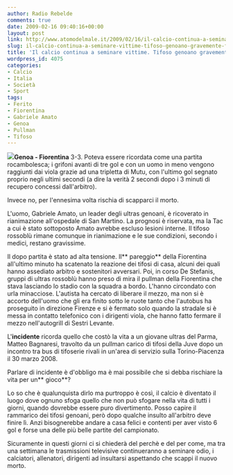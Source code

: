 ```yaml
---
author: Radio Rebelde
comments: true
date: 2009-02-16 09:40:16+00:00
layout: post
link: http://www.atomodelmale.it/2009/02/16/il-calcio-continua-a-seminare-vittime-tifoso-genoano-gravemente-ferito/
slug: il-calcio-continua-a-seminare-vittime-tifoso-genoano-gravemente-ferito
title: 'Il calcio continua a seminare vittime. Tifoso genoano gravemente ferito. '
wordpress_id: 4075
categories:
- Calcio
- Italia
- Società
- Sport
tags:
- Ferito
- Fiorentina
- Gabriele Amato
- Genoa
- Pullman
- Tifoso
---
```


![](http://www.atomodelmale.it/wp-content/uploads/2009/02/0kf4ix7a-346x212-300x183.jpg)**Genoa - Fiorentina** 3-3. Poteva essere ricordata come una partita rocambolesca; i grifoni avanti di tre gol e con un uomo in meno vengono raggiunti dai viola grazie ad una tripletta di Mutu, con l'ultimo gol segnato proprio negli ultimi secondi (a dire la verità 2 secondi dopo i 3 minuti di recupero concessi dall'arbitro).

Invece no, per l'ennesima volta rischia di scapparci il morto.

L'uomo, Gabriele Amato, un leader degli ultras genoani, è ricoverato in rianimazione all'ospedale di San Martino. La prognosi è riservata, ma la Tac a cui è stato sottoposto Amato avrebbe escluso lesioni interne. Il tifoso rossoblù rimane comunque in rianimazione e le sue condizioni, secondo i medici, restano gravissime.

<!-- more -->


Il dopo partita è stato ad alta tensione. Il** pareggio** della Fiorentina all'ultimo minuto ha scatenato la reazione dei tifosi di casa, alcuni dei quali hanno assediato arbitro e sostenitori avversari. Poi, in corso De Stefanis, gruppi di ultras rossoblù hanno preso di mira il pullman della Fiorentina che stava lasciando lo stadio con la squadra a bordo. L'hanno circondato con urla minacciose. L'autista ha cercato di liberare il mezzo, ma non si è accorto dell'uomo che gli era finito sotto le ruote tanto che l'autobus ha proseguito in direzione Firenze e si è fermato solo quando la stradale si è messa in contatto telefonico con i dirigenti viola, che hanno fatto fermare il mezzo nell'autogrill di Sestri Levante.

L'**incidente** ricorda quello che costò la vita a un giovane ultras del Parma, Matteo Bagnaresi, travolto da un pullman carico di tifosi della Juve dopo un incontro tra bus di tifoserie rivali in un'area di servizio sulla Torino-Piacenza il 30 marzo 2008.

Parlare di incidente è d'obbligo ma è mai possibile che si debba rischiare la vita per un** gioco**?

Lo so che è qualunquista dirlo ma purtroppo è così, il calcio è diventato il luogo dove ognuno sfoga quello che non può sfogare nella vita di tutti i giorni, quando dovrebbe essere puro divertimento. Posso capire il rammarico dei tifosi genoani, però dopo qualche insulto all'arbitro deve finire lì. Anzi bisognerebbe andare a casa felici e contenti per aver visto 6 gol e forse una delle più belle partite del campionato.

Sicuramente in questi giorni ci si chiederà del perchè e del per come, ma tra una settimana le trasmissioni televisive continueranno a seminare odio, i calciatori, allenatori, dirigenti ad insultarsi aspettando che scappi il nuovo morto.
